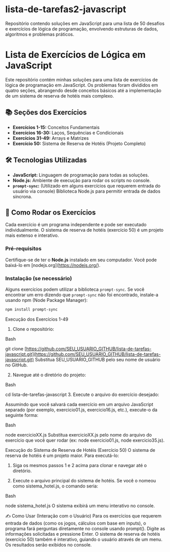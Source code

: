 # lista-de-tarefas2-javascript
Repositório contendo soluções em JavaScript para uma lista de 50 desafios e exercícios de lógica de programação, envolvendo estruturas de dados, algoritmos e problemas práticos.
# Lista de Exercícios de Lógica em JavaScript

Este repositório contém minhas soluções para uma lista de exercícios de lógica de programação em JavaScript. Os problemas foram divididos em quatro seções, abrangendo desde conceitos básicos até a implementação de um sistema de reserva de hotéis mais complexo.

## 📚 Seções dos Exercícios

* **Exercícios 1-15:** Conceitos Fundamentais
* **Exercícios 16-30:** Laços, Sequências e Condicionais
* **Exercícios 31-49:** Arrays e Matrizes
* **Exercício 50:** Sistema de Reserva de Hotéis (Projeto Completo)

## 🛠️ Tecnologias Utilizadas

* **JavaScript:** Linguagem de programação para todas as soluções.
* **Node.js:** Ambiente de execução para rodar os scripts no console.
* **`prompt-sync`:** (Utilizado em alguns exercícios que requerem entrada do usuário via console) Biblioteca Node.js para permitir entrada de dados síncrona.

## 🚀 Como Rodar os Exercícios

Cada exercício é um programa independente e pode ser executado individualmente. O sistema de reserva de hotéis (exercício 50) é um projeto mais extenso e interativo.

### Pré-requisitos

Certifique-se de ter o **Node.js** instalado em seu computador. Você pode baixá-lo em \[nodejs.org](https://nodejs.org/).

### Instalação (se necessário)

Alguns exercícios podem utilizar a biblioteca `prompt-sync`. Se você encontrar um erro dizendo que `prompt-sync` não foi encontrado, instale-a usando npm (Node Package Manager):

```bash
npm install prompt-sync
```
Execução dos Exercícios 1-49
1.  Clone o repositório:

Bash

git clone [https://github.com/SEU_USUARIO_GITHUB/lista-de-tarefas-javascript.git](https://github.com/SEU_USUARIO_GITHUB/lista-de-tarefas-javascript.git)
Substitua SEU_USUARIO_GITHUB pelo seu nome de usuário no GitHub.

2.  Navegue até o diretório do projeto:

Bash

cd lista-de-tarefas-javascript
3.  Execute o arquivo do exercício desejado:

Assumindo que você salvará cada exercício em um arquivo JavaScript separado (por exemplo, exercicio01.js, exercicio16.js, etc.), execute-o da seguinte forma:

Bash

node exercicioXX.js
Substitua exercicioXX.js pelo nome do arquivo do exercício que você quer rodar (ex: node exercicio01.js, node exercicio35.js).

Execução do Sistema de Reserva de Hotéis (Exercício 50)
O sistema de reserva de hotéis é um projeto maior. Para executá-lo:

1.  Siga os mesmos passos 1 e 2 acima para clonar e navegar até o diretório.

2.  Execute o arquivo principal do sistema de hotéis. Se você o nomeou como sistema_hotel.js, o comando seria:

Bash

node sistema_hotel.js
O sistema exibirá um menu interativo no console.

✍️ Como Usar (Interação com o Usuário)
Para os exercícios que requerem entrada de dados (como os jogos, cálculos com base em inputs), o programa fará perguntas diretamente no console usando prompt(). Digite as informações solicitadas e pressione Enter.
O sistema de reserva de hotéis (exercício 50) também é interativo, guiando o usuário através de um menu.
Os resultados serão exibidos no console.
